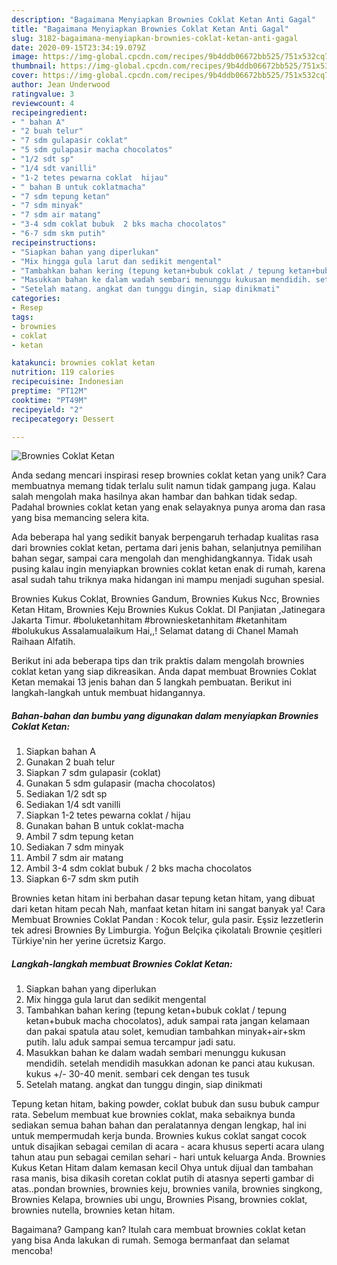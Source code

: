 ```yaml
---
description: "Bagaimana Menyiapkan Brownies Coklat Ketan Anti Gagal"
title: "Bagaimana Menyiapkan Brownies Coklat Ketan Anti Gagal"
slug: 3182-bagaimana-menyiapkan-brownies-coklat-ketan-anti-gagal
date: 2020-09-15T23:34:19.079Z
image: https://img-global.cpcdn.com/recipes/9b4ddb06672bb525/751x532cq70/brownies-coklat-ketan-foto-resep-utama.jpg
thumbnail: https://img-global.cpcdn.com/recipes/9b4ddb06672bb525/751x532cq70/brownies-coklat-ketan-foto-resep-utama.jpg
cover: https://img-global.cpcdn.com/recipes/9b4ddb06672bb525/751x532cq70/brownies-coklat-ketan-foto-resep-utama.jpg
author: Jean Underwood
ratingvalue: 3
reviewcount: 4
recipeingredient:
- " bahan A"
- "2 buah telur"
- "7 sdm gulapasir coklat"
- "5 sdm gulapasir macha chocolatos"
- "1/2 sdt sp"
- "1/4 sdt vanilli"
- "1-2 tetes pewarna coklat  hijau"
- " bahan B untuk coklatmacha"
- "7 sdm tepung ketan"
- "7 sdm minyak"
- "7 sdm air matang"
- "3-4 sdm coklat bubuk  2 bks macha chocolatos"
- "6-7 sdm skm putih"
recipeinstructions:
- "Siapkan bahan yang diperlukan"
- "Mix hingga gula larut dan sedikit mengental"
- "Tambahkan bahan kering (tepung ketan+bubuk coklat / tepung ketan+bubuk macha chocolatos), aduk sampai rata jangan kelamaan dan pakai spatula atau solet, kemudian tambahkan minyak+air+skm putih. lalu aduk sampai semua tercampur jadi satu."
- "Masukkan bahan ke dalam wadah sembari menunggu kukusan mendidih. setelah mendidih masukkan adonan ke panci atau kukusan. kukus +/- 30-40 menit. sembari cek dengan tes tusuk"
- "Setelah matang. angkat dan tunggu dingin, siap dinikmati"
categories:
- Resep
tags:
- brownies
- coklat
- ketan

katakunci: brownies coklat ketan 
nutrition: 119 calories
recipecuisine: Indonesian
preptime: "PT12M"
cooktime: "PT49M"
recipeyield: "2"
recipecategory: Dessert

---
```



![Brownies Coklat Ketan](https://img-global.cpcdn.com/recipes/9b4ddb06672bb525/751x532cq70/brownies-coklat-ketan-foto-resep-utama.jpg)

Anda sedang mencari inspirasi resep brownies coklat ketan yang unik? Cara membuatnya memang tidak terlalu sulit namun tidak gampang juga. Kalau salah mengolah maka hasilnya akan hambar dan bahkan tidak sedap. Padahal brownies coklat ketan yang enak selayaknya punya aroma dan rasa yang bisa memancing selera kita.

Ada beberapa hal yang sedikit banyak berpengaruh terhadap kualitas rasa dari brownies coklat ketan, pertama dari jenis bahan, selanjutnya pemilihan bahan segar, sampai cara mengolah dan menghidangkannya. Tidak usah pusing kalau ingin menyiapkan brownies coklat ketan enak di rumah, karena asal sudah tahu triknya maka hidangan ini mampu menjadi suguhan spesial.

Brownies Kukus Coklat, Brownies Gandum, Brownies Kukus Ncc, Brownies Ketan Hitam, Brownies Keju Brownies Kukus Coklat. DI Panjiatan ,Jatinegara Jakarta Timur. #boluketanhitam #browniesketanhitam #ketanhitam #bolukukus Assalamualaikum Hai,,! Selamat datang di Chanel Mamah Raihaan Alfatih.


Berikut ini ada beberapa tips dan trik praktis dalam mengolah brownies coklat ketan yang siap dikreasikan. Anda dapat membuat Brownies Coklat Ketan memakai 13 jenis bahan dan 5 langkah pembuatan. Berikut ini langkah-langkah untuk membuat hidangannya.

<!--inarticleads1-->

##### Bahan-bahan dan bumbu yang digunakan dalam menyiapkan Brownies Coklat Ketan:

1. Siapkan  bahan A
1. Gunakan 2 buah telur
1. Siapkan 7 sdm gulapasir (coklat)
1. Gunakan 5 sdm gulapasir (macha chocolatos)
1. Sediakan 1/2 sdt sp
1. Sediakan 1/4 sdt vanilli
1. Siapkan 1-2 tetes pewarna coklat / hijau
1. Gunakan  bahan B untuk coklat-macha
1. Ambil 7 sdm tepung ketan
1. Sediakan 7 sdm minyak
1. Ambil 7 sdm air matang
1. Ambil 3-4 sdm coklat bubuk / 2 bks macha chocolatos
1. Siapkan 6-7 sdm skm putih


Brownies ketan hitam ini berbahan dasar tepung ketan hitam, yang dibuat dari ketan hitam pecah Nah, manfaat ketan hitam ini sangat banyak ya! Cara Membuat Brownies Coklat Pandan : Kocok telur, gula pasir. Eşsiz lezzetlerin tek adresi Brownies By Limburgia. Yoğun Belçika çikolatalı Brownie çeşitleri Türkiye&#39;nin her yerine ücretsiz Kargo. 

<!--inarticleads2-->

##### Langkah-langkah membuat Brownies Coklat Ketan:

1. Siapkan bahan yang diperlukan
1. Mix hingga gula larut dan sedikit mengental
1. Tambahkan bahan kering (tepung ketan+bubuk coklat / tepung ketan+bubuk macha chocolatos), aduk sampai rata jangan kelamaan dan pakai spatula atau solet, kemudian tambahkan minyak+air+skm putih. lalu aduk sampai semua tercampur jadi satu.
1. Masukkan bahan ke dalam wadah sembari menunggu kukusan mendidih. setelah mendidih masukkan adonan ke panci atau kukusan. kukus +/- 30-40 menit. sembari cek dengan tes tusuk
1. Setelah matang. angkat dan tunggu dingin, siap dinikmati


Tepung ketan hitam, baking powder, coklat bubuk dan susu bubuk campur rata. Sebelum membuat kue brownies coklat, maka sebaiknya bunda sediakan semua bahan bahan dan peralatannya dengan lengkap, hal ini untuk mempermudah kerja bunda. Brownies kukus coklat sangat cocok untuk disajikan sebagai cemilan di acara - acara khusus seperti acara ulang tahun atau pun sebagai cemilan sehari - hari untuk keluarga Anda. Brownies Kukus Ketan Hitam dalam kemasan kecil Ohya untuk dijual dan tambahan rasa manis, bisa dikasih coretan coklat putih di atasnya seperti gambar di atas..pondan brownies, brownies keju, brownies vanila, brownies singkong, Brownies Kelapa, brownies ubi ungu, Brownies Pisang, brownies coklat, brownies nutella, brownies ketan hitam. 

Bagaimana? Gampang kan? Itulah cara membuat brownies coklat ketan yang bisa Anda lakukan di rumah. Semoga bermanfaat dan selamat mencoba!
